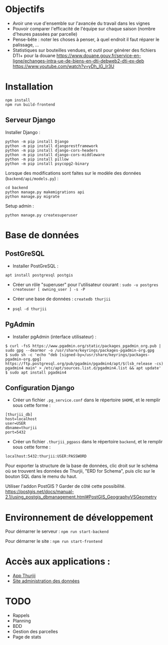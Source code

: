 # Objectifs

- Avoir une vue d'ensemble sur l'avancée du travail dans les vignes
- Pouvoir comparer l'efficacité de l'équipe sur chaque saison (nombre d'heures passées par parcelle)
- Pense-bête : noter les choses à penser, à quel endroit il faut réparer le palissage, ...
- Statistiques sur bouteilles vendues, et outil pour générer des fichiers DTI+ pour la douane
https://www.douane.gouv.fr/service-en-ligne/echanges-intra-ue-de-biens-en-dti-debweb2-dti-ex-deb
https://www.youtube.com/watch?v=yDh_lG_Ir3U

# Installation

```
npm install
npm run build-frontend
```

## Serveur Django

Installer Django :
```
python -m pip install Django
python -m pip install djangorestframework
python -m pip install django-cors-headers
python -m pip install django-cors-middleware
python -m pip install pillow
python -m pip install psycopg2-binary
```

Lorsque des modifications sont faites sur le modèle des données (`backend/api/models.py`) :
```
cd backend
python manage.py makemigrations api
python manage.py migrate
```

Setup admin :
```
python manage.py createsuperuser
```

# Base de données

## PostGreSQL

- Installer PostGreSQL :
```
apt install postgresql postgis
```

- Créer un rôle "superuser" pour l'utilisateur courant : `sudo -u postgres createuser [ owning_user ] -s -P`

- Créer une base de données : `createdb thurjii`

- `psql -d thurjii`

## PgAdmin

- Installer pgAdmin (interface utilisateur) :
```
$ curl -fsS https://www.pgadmin.org/static/packages_pgadmin_org.pub | sudo gpg --dearmor -o /usr/share/keyrings/packages-pgadmin-org.gpg
$ sudo sh -c 'echo "deb [signed-by=/usr/share/keyrings/packages-pgadmin-org.gpg] https://ftp.postgresql.org/pub/pgadmin/pgadmin4/apt/$(lsb_release -cs) pgadmin4 main" > /etc/apt/sources.list.d/pgadmin4.list && apt update'
$ sudo apt install pgadmin4
```

## Configuration Django

- Créer un fichier `.pg_service.conf` dans le répertoire `$HOME`, et le remplir sous cette forme :
```
[thurjii_db]
host=localhost
user=USER
dbname=thurjii
port=5432
```

- Créer un fichier `.thurjii_pgpass` dans le répertoire `backend`, et le remplir sous cette forme :
```
localhost:5432:thurjii:USER:PASSWORD
```

Pour exporter la structure de la base de données, clic droit sur le schéma où se trouvent les données de Thurjii, "ERD for Schema", puis clic sur le bouton SQL dans le menu du haut.

Utiliser l'addon PostGIS ? Garder de côté cette possibilité. https://postgis.net/docs/manual-2.1/using_postgis_dbmanagement.html#PostGIS_GeographyVSGeometry

# Environnement de développement

Pour démarrer le serveur : `npm run start-backend`

Pour démarrer le site : `npm run start-frontend`

# Accès aux applications :
- [App Thurjii](http://localhost:8080)
- [Site administration des données](http://localhost:8081/admin)

# TODO
- Rappels
- Planning
- BDD
- Gestion des parcelles
- Page de stats